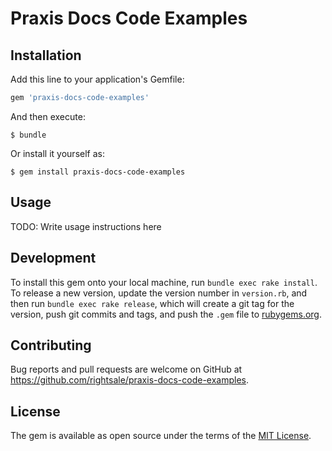 # Praxis Docs Code Examples



## Installation

Add this line to your application's Gemfile:

```ruby
gem 'praxis-docs-code-examples'
```

And then execute:

    $ bundle

Or install it yourself as:

    $ gem install praxis-docs-code-examples

## Usage

TODO: Write usage instructions here

## Development

To install this gem onto your local machine, run `bundle exec rake install`. To release a new version, update the version number in `version.rb`, and then run `bundle exec rake release`, which will create a git tag for the version, push git commits and tags, and push the `.gem` file to [rubygems.org](https://rubygems.org).

## Contributing

Bug reports and pull requests are welcome on GitHub at https://github.com/rightsale/praxis-docs-code-examples.


## License

The gem is available as open source under the terms of the [MIT License](http://opensource.org/licenses/MIT).
